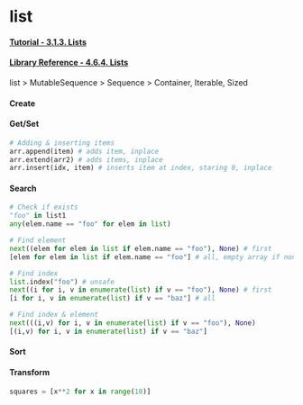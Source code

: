
# list

#### [Tutorial - 3.1.3. Lists](https://docs.python.org/3/tutorial/introduction.html#lists)
#### [Library Reference - 4.6.4. Lists](https://docs.python.org/3/library/stdtypes.html#lists)

list > MutableSequence > Sequence > Container, Iterable, Sized

#### Create

#### Get/Set 

```python
# Adding & inserting items
arr.append(item) # adds item, inplace
arr.extend(arr2) # adds items, inplace
arr.insert(idx, item) # inserts item at index, staring 0, inplace
```

#### Search

```python
# Check if exists
"foo" in list1
any(elem.name == "foo" for elem in list)
```

```python
# Find element
next((elem for elem in list if elem.name == "foo"), None) # first
[elem for elem in list if elem.name == "foo"] # all, empty array if none found
```

```python
# Find index
list.index("foo") # unsafe
next((i for i, v in enumerate(list) if v == "foo"), None) # first
[i for i, v in enumerate(list) if v == "baz"] # all
```

```python
# Find index & element
next(((i,v) for i, v in enumerate(list) if v == "foo"), None)
[(i,v) for i, v in enumerate(list) if v == "baz"]
```

#### Sort

#### Transform

```python
squares = [x**2 for x in range(10)]
```
